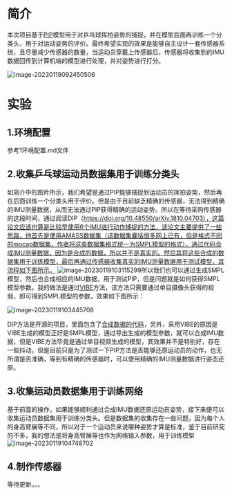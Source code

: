 # 简介

本次项目基于[PIP](https://github.com/Xinyu-Yi/PIP)模型用于对乒乓球挥拍姿势的捕捉，并在模型后面再训练一个分类头，用于对运动姿势的评价。最终希望实现的效果是能够自主设计一套传感器系统，且尽量减少传感器的数量，当运动员穿戴上传感器后，传感器将收集到的IMU数据回传到计算机端的模型进行处理，并对姿势进行打分。

![image-20230119092450506](C:\Users\13192\AppData\Roaming\Typora\typora-user-images\image-20230119092450506.png)

# 实验

## 1.环境配置

参考1环境配置.md文件

## 2.收集乒乓球运动员数据集用于训练分类头

如简介中的图片所示，我们希望是通过PIP能够捕捉到运动员的挥拍姿势，然后再在后面训练一个分类头用于评价。但是由于目前缺乏精确的传感器，无法得到精确的IMU测量数据，从而无法通过PIP获得精确的运动姿势。所以在等待采购传感器的这段时间，通过阅读DIP（https://doi.org/10.48550/arXiv.1810.04703），这篇论文应该也算是比较早使用6个IMU进行动作捕捉的方法，该论文主要提供了一些思路，他首先是使用AMASS数据集（该数据集囊括很多网上已有，但是格式不同的mocap数据集，作者将这些数据集格式统一为SMPL模型的格式），通过代码合成IMU测量数据，因为是合成的数据，所以并不是真实的。然后其将这些合成的数据集用于训练模型，最后再通过传感器收集真实的IMU测量数据用于测试模型，其流程如下图所示。
![image-20230119103115299](C:\Users\13192\AppData\Roaming\Typora\typora-user-images\image-20230119103115299.png)所以我们也可以通过生成SMPL模型，然后也合成相应的IMU数据，用于测试PIP，但是问题就是如何获得SMPL模型参数。我的做法是通过[VIBE](https://github.com/mkocabas/VIBE)方法，该方法只需要通过单目摄像头获得的视频，即可得到SMPL模型的参数，效果如下图所示：

![image-20230119103445708](C:\Users\13192\AppData\Roaming\Typora\typora-user-images\image-20230119103445708.png)

DIP方法是开源的项目，里面包含了[合成数据的代码](https://github.com/eth-ait/dip18/tree/master/data_synthesis)，另外，采用VIBE的原因是VIBE生成的模型正好是SMPL模型，通过导出生成的模型参数，就可以合成IMU数据，但是VIBE方法毕竟是通过单目视频生成的模型，其效果并不是特别好，存在一些抖动，但是目前只是为了测试一下PIP方法是否能够还原运动员的动作，也无所谓是否准确，等到有精确的传感器时，可以使用精确的IMU测量数据进行姿态还原。

## 3.收集运动员数据集用于训练网络

基于前面的操作，如果能够顺利通过合成IMU数据还原运动员姿势，接下来便可以收集运动员数据集用于训练分类头。但是数据集的收集存在一些问题，因为每个人的身高臂展等不同，所以对于一个运动员来说哪种姿势才算是标准，鉴于目前研究的不多，我的想法是将身高臂展等也作为网络输入参数，用于训练模型
![image-20230119104748702](C:\Users\13192\AppData\Roaming\Typora\typora-user-images\image-20230119104748702.png)

## 4.制作传感器

等待更新。。。